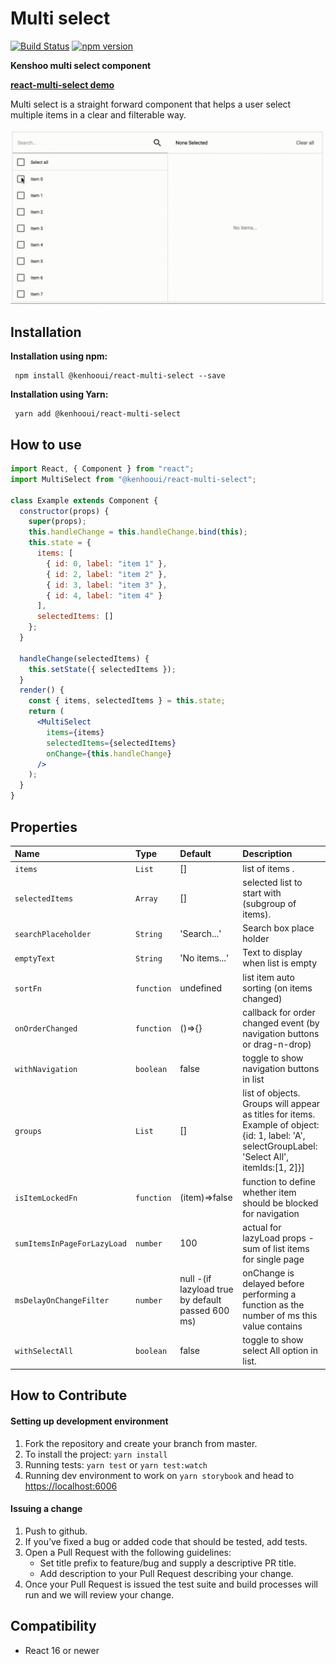 # Multi select

[![Build Status](https://travis-ci.org/kenshoo/react-multi-select.svg?branch=master)](https://travis-ci.org/kenshoo/react-multi-select) [![npm version](https://badge.fury.io/js/%40kenshooui%2Freact-multi-select.svg)](https://badge.fury.io/js/%40kenshooui%2Freact-multi-select)

**Kenshoo multi select component**

**[react-multi-select demo](https://kenshoo.github.io/react-multi-select)**

Multi select is a straight forward component that helps a user select multiple items in a clear and filterable way.

<p align="center">
    <img src="preview.gif?raw=true" width="600" />
</p>

## Installation
 
 **Installation using npm:**
 
```
 npm install @kenhooui/react-multi-select --save
```

 **Installation using Yarn:**
 
```
 yarn add @kenhooui/react-multi-select
```
  
  
 
 ## How to use 
 
```jsx
import React, { Component } from "react";
import MultiSelect from "@kenhooui/react-multi-select";

class Example extends Component {
  constructor(props) {
    super(props);
    this.handleChange = this.handleChange.bind(this);
    this.state = {
      items: [
        { id: 0, label: "item 1" },
        { id: 2, label: "item 2" },
        { id: 3, label: "item 3" },
        { id: 4, label: "item 4" }
      ],
      selectedItems: []
    };
  }

  handleChange(selectedItems) {
    this.setState({ selectedItems });
  }
  render() {
    const { items, selectedItems } = this.state;
    return (
      <MultiSelect
        items={items}
        selectedItems={selectedItems}
        onChange={this.handleChange}
      />
    );
  }
}
```


## Properties

| Name                            | Type                  | Default                                          | Description                                                                                                                                       |
|:-----                           |:-----                 |:-----                                            |:-----                                                                                                                                             |
| `items`                         | `List`                | []                                               | list of items .                                                                                                                                   |
| `selectedItems`                 | `Array`               | []                                               | selected list to start with (subgroup of items). 
| `searchPlaceholder`             | `String`              | 'Search...'                                      | Search box place holder                                                                                                                           |
| `emptyText`                     | `String`              | 'No items...'                                    | Text to display when list is empty                                                                                                                |
| `sortFn`                        | `function`            | undefined                                        | list item auto sorting (on items changed)                                                                                                         |
| `onOrderChanged`                | `function`            | ()=>{}                                           | callback for order changed event (by navigation buttons or drag-n-drop)                                                                           |
| `withNavigation`                | `boolean`             | false                                            | toggle to show navigation buttons in list                                                                                                         |
| `groups`                        | `List`                | []                                               | list of objects. Groups will appear as titles for items. Example of object: {id: 1, label: 'A', selectGroupLabel: 'Select All', itemIds:[1, 2]}]  |
| `isItemLockedFn`                | `function`            | (item)=>false                                    | function to define whether item should be blocked for navigation                                                                                  |
| `sumItemsInPageForLazyLoad`     | `number`              | 100                                              | actual for lazyLoad props - sum of list items for single page                                                                                     |
| `msDelayOnChangeFilter`         | `number`              | null -(if lazyload true by default passed 600 ms)| onChange is delayed before performing a function as the number of ms this value contains                                                          |
| `withSelectAll`                 | `boolean`             | false                                            | toggle to show select All option in list.


## How to Contribute

#### Setting up development environment 

1. Fork the repository and create your branch from master.
2. To install the project: `yarn install`
3. Running tests: `yarn test` or `yarn test:watch`
4. Running dev environment to work on `yarn storybook` and head to [https://localhost:6006](https://localhost:6006)
  

#### Issuing a change

1. Push to github.
2. If you’ve fixed a bug or added code that should be tested, add tests.
3. Open a Pull Request with the following guidelines:
   - Set title prefix to feature/bug and supply a descriptive PR title.
   - Add description to your Pull Request describing your change.
4. Once your Pull Request is issued  the test suite and build processes will run and we will review your change.
  
  
## Compatibility
  
  - React 16 or newer
  
  